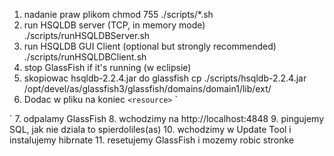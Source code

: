 1. nadanie praw plikom
chmod 755 ./scripts/*.sh
2. run HSQLDB server (TCP, in memory mode)
./scripts/runHSQLDBServer.sh
3. run HSQLDB GUI Client (optional but strongly recommended)
./scripts/runHSQLDBClient.sh
4. stop GlassFish if it's running (w eclipsie)
5. skopiowac hsqldb-2.2.4.jar do glassfish
cp ./scripts/hsqldb-2.2.4.jar /opt/devel/as/glassfish3/glassfish/domains/domain1/lib/ext/
6. Dodac w pliku na koniec `<resource>`
`<jdbc-connection-pool driver-classname="" datasource-classname="org.hsqldb.jdbc.JDBCDataSource" res-type="javax.sql.DataSource" description="" name="HSQLPool" ping="true">
	<property name="DatabaseName" value="jdbc:hsqldb:hsql://localhost/workdb"></property>
	<property name="User" value="SA"></property>
	<property name="Password" value=""></property>
	<property name="connectionAttributes" value=";ifexists=true"></property>
</jdbc-connection-pool>
<jdbc-resource pool-name="HSQLPool" description="DataSource for demo apps with HSQLDB" jndi-name="jdbc/demoapps"></jdbc-resource>`
7. odpalamy GlassFish
8. wchodzimy na http://localhost:4848
9. pingujemy SQL, jak nie dziala to spierdoliles(as)
10. wchodzimy w Update Tool i instalujemy hibrnate
11. resetujemy GlassFish i mozemy robic stronke